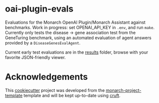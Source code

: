 # oai-plugin-evals

Evaluations for the Monarch OpenAI Plugin/Monarch Assistant against benchmarks. Work in progress: set OPENAI_API_KEY in `.env`, and
run `make`. Currently only tests the disease -> gene association test from the GeneTuring benchmark, using an automated evaluation of agent answers provided by a `DiseaseGenesEvalAgent`.

Current early test evaluations are in the [results](https://raw.githubusercontent.com/monarch-initiative/oai-plugin-evals/main/src/oai_plugin_evals/results/) folder, browse with your favorite JSON-friendly viewer.

# Acknowledgements

This [cookiecutter](https://cookiecutter.readthedocs.io/en/stable/README.html) project was developed from the [monarch-project-template](https://github.com/monarch-initiative/monarch-project-template) template and will be kept up-to-date using [cruft](https://cruft.github.io/cruft/).